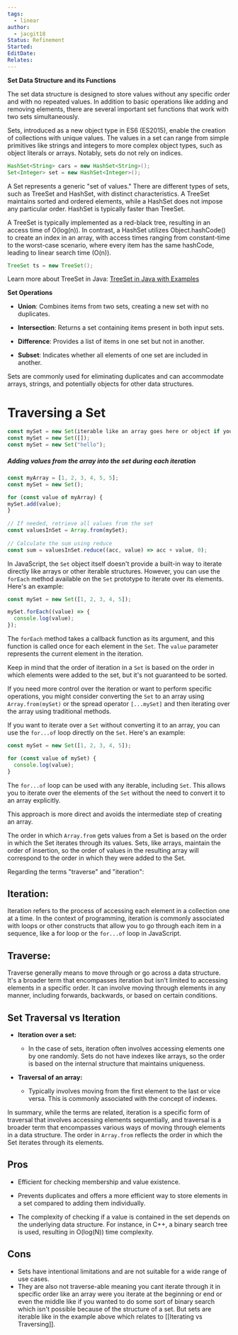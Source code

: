 ```yaml
---
tags:
  - linear
author:
  - jacgit18
Status: Refinement
Started: 
EditDate: 
Relates:
---
```

**Set Data Structure and its Functions**

The set data structure is designed to store values without any specific order and with no repeated values. In addition to basic operations like adding and removing elements, there are several important set functions that work with two sets simultaneously.

Sets, introduced as a new object type in ES6 (ES2015), enable the creation of collections with unique values. The values in a set can range from simple primitives like strings and integers to more complex object types, such as object literals or arrays. Notably, sets do not rely on indices.

```Java
HashSet<String> cars = new HashSet<String>();
Set<Integer> set = new HashSet<Integer>();
```

A Set represents a generic "set of values." There are different types of sets, such as TreeSet and HashSet, with distinct characteristics. A TreeSet maintains sorted and ordered elements, while a HashSet does not impose any particular order. HashSet is typically faster than TreeSet.

A TreeSet is typically implemented as a red-black tree, resulting in an access time of O(log(n)). In contrast, a HashSet utilizes Object.hashCode() to create an index in an array, with access times ranging from constant-time to the worst-case scenario, where every item has the same hashCode, leading to linear search time (O(n)).

```Java
TreeSet ts = new TreeSet();
```

Learn more about TreeSet in Java: [TreeSet in Java with Examples](https://www.geeksforgeeks.org/treeset-in-java-with-examples/)

**Set Operations**

- **Union**: Combines items from two sets, creating a new set with no duplicates.

- **Intersection**: Returns a set containing items present in both input sets.

- **Difference**: Provides a list of items in one set but not in another.

- **Subset**: Indicates whether all elements of one set are included in another.

Sets are commonly used for eliminating duplicates and can accommodate arrays, strings, and potentially objects for other data structures.

# Traversing a Set

```javascript
const mySet = new Set(iterable like an array goes here or object if you want to iterate);
const mySet = new Set([]);
const mySet = new Set("hello");
```

##### Adding values from the array into the set during each iteration  
```javascript
const myArray = [1, 2, 3, 4, 5, 5];  
const mySet = new Set();    

for (const value of myArray) {  
mySet.add(value);  
}  
  
// If needed, retrieve all values from the set  
const valuesInSet = Array.from(mySet);  
  
// Calculate the sum using reduce  
const sum = valuesInSet.reduce((acc, value) => acc + value, 0);  
```

In JavaScript, the `Set` object itself doesn't provide a built-in way to iterate directly like arrays or other iterable structures. However, you can use the `forEach` method available on the `Set` prototype to iterate over its elements. Here's an example:

```javascript
const mySet = new Set([1, 2, 3, 4, 5]);

mySet.forEach((value) => {
  console.log(value);
});
```

The `forEach` method takes a callback function as its argument, and this function is called once for each element in the `Set`. The `value` parameter represents the current element in the iteration.

Keep in mind that the order of iteration in a `Set` is based on the order in which elements were added to the set, but it's not guaranteed to be sorted.

If you need more control over the iteration or want to perform specific operations, you might consider converting the `Set` to an array using `Array.from(mySet)` or the spread operator `[...mySet]` and then iterating over the array using traditional methods.

If you want to iterate over a `Set` without converting it to an array, you can use the `for...of` loop directly on the `Set`. Here's an example:

```javascript
const mySet = new Set([1, 2, 3, 4, 5]);

for (const value of mySet) {
  console.log(value);
}
```

The `for...of` loop can be used with any iterable, including `Set`. This allows you to iterate over the elements of the `Set` without the need to convert it to an array explicitly.

This approach is more direct and avoids the intermediate step of creating an array.


The order in which `Array.from` gets values from a Set is based on the order in which the Set iterates through its values. Sets, like arrays, maintain the order of insertion, so the order of values in the resulting array will correspond to the order in which they were added to the Set.  
  
Regarding the terms "traverse" and "iteration":  
  
## **Iteration:**  
 Iteration refers to the process of accessing each element in a collection one at a time. In the context of programming, iteration is commonly associated with loops or other constructs that allow you to go through each item in a sequence, like a for loop or the `for...of` loop in JavaScript.  
  
## **Traverse:**  
Traverse generally means to move through or go across a data structure. It's a broader term that encompasses iteration but isn't limited to accessing elements in a specific order. It can involve moving through elements in any manner, including forwards, backwards, or based on certain conditions.  
  
## Set Traversal vs Iteration
  
- **Iteration over a set:**  
	- In the case of sets, iteration often involves accessing elements one by one randomly. Sets do not have indexes like arrays, so the order is based on the internal structure that maintains uniqueness.  

- **Traversal of an array:**  
	- Typically involves moving from the first element to the last or vice versa. This is commonly associated with the concept of indexes.  
  
  
In summary, while the terms are related, iteration is a specific form of traversal that involves accessing elements sequentially, and traversal is a broader term that encompasses various ways of moving through elements in a data structure. The order in `Array.from` reflects the order in which the Set iterates through its elements.

## Pros

- Efficient for checking membership and value existence.

- Prevents duplicates and offers a more efficient way to store elements in a set compared to adding them individually.

- The complexity of checking if a value is contained in the set depends on the underlying data structure. For instance, in C++, a binary search tree is used, resulting in O(log(N)) time complexity.

## Cons

- Sets have intentional limitations and are not suitable for a wide range of use cases.
- They are also not traverse-able meaning you cant iterate through it in specific order like an array were you iterate at the beginning or end or even the middle like if you wanted to do some sort of binary search which isn't possible because of the structure of a set. But sets are iterable like in the example above which relates to [[Iterating vs Traversing]].

